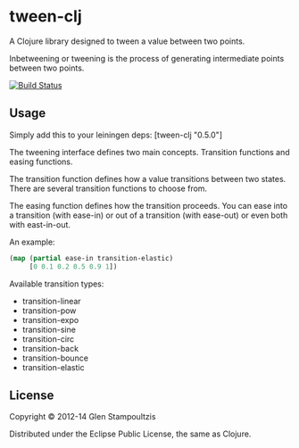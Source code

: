 # tween-clj

A Clojure library designed to tween a value between two points.

Inbetweening or tweening is the process of generating intermediate
points between two points.

[![Build Status](https://secure.travis-ci.org/gstamp/tween-clj.png?branch=master)](http://travis-ci.org/gstamp/tween-clj)

## Usage

Simply add this to your leiningen deps: [tween-clj "0.5.0"]

The tweening interface defines two main concepts.  Transition
functions and easing functions.

The transition function defines how a value transitions between two
states. There are several transition functions to choose from.

The easing function defines how the transition proceeds.  You can ease
into a transition (with ease-in) or out of a transition (with
ease-out) or even both with east-in-out.

An example:

```clojure
(map (partial ease-in transition-elastic) 
     [0 0.1 0.2 0.5 0.9 1])
```

Available transition types:

- transition-linear
- transition-pow
- transition-expo
- transition-sine
- transition-circ
- transition-back
- transition-bounce
- transition-elastic

## License

Copyright © 2012-14 Glen Stampoultzis

Distributed under the Eclipse Public License, the same as Clojure.
